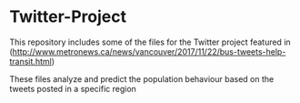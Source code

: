 # Twitter-Project

This repository includes some of the files for the Twitter project featured in (http://www.metronews.ca/news/vancouver/2017/11/22/bus-tweets-help-transit.html)

These files analyze and predict the population behaviour based on the tweets posted in a specific region

